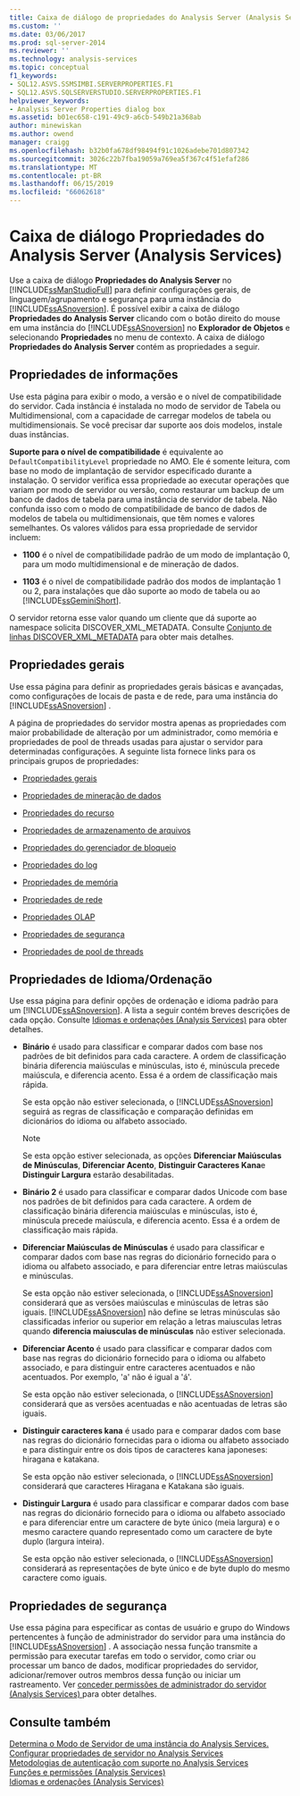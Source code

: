 ```yaml
---
title: Caixa de diálogo de propriedades do Analysis Server (Analysis Services) | Microsoft Docs
ms.custom: ''
ms.date: 03/06/2017
ms.prod: sql-server-2014
ms.reviewer: ''
ms.technology: analysis-services
ms.topic: conceptual
f1_keywords:
- SQL12.ASVS.SSMSIMBI.SERVERPROPERTIES.F1
- SQL12.ASVS.SQLSERVERSTUDIO.SERVERPROPERTIES.F1
helpviewer_keywords:
- Analysis Server Properties dialog box
ms.assetid: b01ec658-c191-49c9-a6cb-549b21a368ab
author: minewiskan
ms.author: owend
manager: craigg
ms.openlocfilehash: b32b0fa678df98494f91c1026adebe701d807342
ms.sourcegitcommit: 3026c22b7fba19059a769ea5f367c4f51efaf286
ms.translationtype: MT
ms.contentlocale: pt-BR
ms.lasthandoff: 06/15/2019
ms.locfileid: "66062618"
---
```

# <a name="analysis-server-properties-dialog-box-analysis-services"></a>Caixa de diálogo Propriedades do Analysis Server (Analysis Services)
  Use a caixa de diálogo **Propriedades do Analysis Server** no [!INCLUDE[ssManStudioFull](../includes/ssmanstudiofull-md.md)] para definir configurações gerais, de linguagem/agrupamento e segurança para uma instância do [!INCLUDE[ssASnoversion](../includes/ssasnoversion-md.md)]. É possível exibir a caixa de diálogo **Propriedades do Analysis Server** clicando com o botão direito do mouse em uma instância do [!INCLUDE[ssASnoversion](../includes/ssasnoversion-md.md)] no **Explorador de Objetos** e selecionando **Propriedades** no menu de contexto. A caixa de diálogo **Propriedades do Analysis Server** contém as propriedades a seguir.  
  
## <a name="information-properties"></a>Propriedades de informações  
 Use esta página para exibir o modo, a versão e o nível de compatibilidade do servidor. Cada instância é instalada no modo de servidor de Tabela ou Multidimensional, com a capacidade de carregar modelos de tabela ou multidimensionais. Se você precisar dar suporte aos dois modelos, instale duas instâncias.  
  
 **Suporte para o nível de compatibilidade** é equivalente ao `DefaultCompatibilityLevel` propriedade no AMO. Ele é somente leitura, com base no modo de implantação de servidor especificado durante a instalação. O servidor verifica essa propriedade ao executar operações que variam por modo de servidor ou versão, como restaurar um backup de um banco de dados de tabela para uma instância de servidor de tabela. Não confunda isso com o modo de compatibilidade de banco de dados de modelos de tabela ou multidimensionais, que têm nomes e valores semelhantes. Os valores válidos para essa propriedade de servidor incluem:  
  
-   **1100** é o nível de compatibilidade padrão de um modo de implantação 0, para um modo multidimensional e de mineração de dados.  
  
-   **1103** é o nível de compatibilidade padrão dos modos de implantação 1 ou 2, para instalações que dão suporte ao modo de tabela ou ao [!INCLUDE[ssGeminiShort](../includes/ssgeminishort-md.md)].  
  
 O servidor retorna esse valor quando um cliente que dá suporte ao namespace solicita DISCOVER_XML_METADATA. Consulte [Conjunto de linhas DISCOVER_XML_METADATA](https://docs.microsoft.com/bi-reference/schema-rowsets/xml/discover-xml-metadata-rowset) para obter mais detalhes.  
  
## <a name="general-properties"></a>Propriedades gerais  
 Use essa página para definir as propriedades gerais básicas e avançadas, como configurações de locais de pasta e de rede, para uma instância do [!INCLUDE[ssASnoversion](../includes/ssasnoversion-md.md)] .  
  
 A página de propriedades do servidor mostra apenas as propriedades com maior probabilidade de alteração por um administrador, como memória e propriedades de pool de threads usadas para ajustar o servidor para determinadas configurações. A seguinte lista fornece links para os principais grupos de propriedades:  
  
-   [Propriedades gerais](server-properties/general-properties.md)  
  
-   [Propriedades de mineração de dados](server-properties/data-mining-properties.md)  
  
-   [Propriedades do recurso](server-properties/feature-properties.md)  
  
-   [Propriedades de armazenamento de arquivos](server-properties/filestore-properties.md)  
  
-   [Propriedades do gerenciador de bloqueio](server-properties/lock-manager-properties.md)  
  
-   [Propriedades do log](server-properties/log-properties.md)  
  
-   [Propriedades de memória](server-properties/memory-properties.md)  
  
-   [Propriedades de rede](server-properties/network-properties.md)  
  
-   [Propriedades OLAP](server-properties/olap-properties.md)  
  
-   [Propriedades de segurança](server-properties/security-properties.md)  
  
-   [Propriedades de pool de threads](server-properties/thread-pool-properties.md)  
  
## <a name="language-collation-properties"></a>Propriedades de Idioma/Ordenação  
 Use essa página para definir opções de ordenação e idioma padrão para um [!INCLUDE[ssASnoversion](../includes/ssasnoversion-md.md)]. A lista a seguir contém breves descrições de cada opção. Consulte [Idiomas e ordenações &#40;Analysis Services&#41;](languages-and-collations-analysis-services.md) para obter detalhes.  
  
-   **Binário** é usado para classificar e comparar dados com base nos padrões de bit definidos para cada caractere. A ordem de classificação binária diferencia maiúsculas e minúsculas, isto é, minúscula precede maiúscula, e diferencia acento. Essa é a ordem de classificação mais rápida.  
  
     Se esta opção não estiver selecionada, o [!INCLUDE[ssASnoversion](../includes/ssasnoversion-md.md)] seguirá as regras de classificação e comparação definidas em dicionários do idioma ou alfabeto associado.  
  
    > [!NOTE]  
    >  Se esta opção estiver selecionada, as opções **Diferenciar Maiúsculas de Minúsculas**, **Diferenciar Acento**, **Distinguir Caracteres Kana**e **Distinguir Largura** estarão desabilitadas.  
  
-   **Binário 2** é usado para classificar e comparar dados Unicode com base nos padrões de bit definidos para cada caractere. A ordem de classificação binária diferencia maiúsculas e minúsculas, isto é, minúscula precede maiúscula, e diferencia acento. Essa é a ordem de classificação mais rápida.  
  
-   **Diferenciar Maiúsculas de Minúsculas** é usado para classificar e comparar dados com base nas regras do dicionário fornecido para o idioma ou alfabeto associado, e para diferenciar entre letras maiúsculas e minúsculas.  
  
     Se esta opção não estiver selecionada, o [!INCLUDE[ssASnoversion](../includes/ssasnoversion-md.md)] considerará que as versões maiúsculas e minúsculas de letras são iguais. [!INCLUDE[ssASnoversion](../includes/ssasnoversion-md.md)] não define se letras minúsculas são classificadas inferior ou superior em relação a letras maiusculas letras quando **diferencia maiusculas de minúsculas** não estiver selecionada.  
  
-   **Diferenciar Acento** é usado para classificar e comparar dados com base nas regras do dicionário fornecido para o idioma ou alfabeto associado, e para distinguir entre caracteres acentuados e não acentuados. Por exemplo, 'a' não é igual a 'á'.  
  
     Se esta opção não estiver selecionada, o [!INCLUDE[ssASnoversion](../includes/ssasnoversion-md.md)] considerará que as versões acentuadas e não acentuadas de letras são iguais.  
  
-   **Distinguir caracteres kana** é usado para e comparar dados com base nas regras do dicionário fornecidas para o idioma ou alfabeto associado e para distinguir entre os dois tipos de caracteres kana japoneses: hiragana e katakana.  
  
     Se esta opção não estiver selecionada, o [!INCLUDE[ssASnoversion](../includes/ssasnoversion-md.md)] considerará que caracteres Hiragana e Katakana são iguais.  
  
-   **Distinguir Largura** é usado para classificar e comparar dados com base nas regras do dicionário fornecido para o idioma ou alfabeto associado e para diferenciar entre um caractere de byte único (meia largura) e o mesmo caractere quando representado como um caractere de byte duplo (largura inteira).  
  
     Se esta opção não estiver selecionada, o [!INCLUDE[ssASnoversion](../includes/ssasnoversion-md.md)] considerará as representações de byte único e de byte duplo do mesmo caractere como iguais.  
  
## <a name="security-properties"></a>Propriedades de segurança  
 Use essa página para especificar as contas de usuário e grupo do Windows pertencentes à função de administrador do servidor para uma instância do [!INCLUDE[ssASnoversion](../includes/ssasnoversion-md.md)] . A associação nessa função transmite a permissão para executar tarefas em todo o servidor, como criar ou processar um banco de dados, modificar propriedades do servidor, adicionar/remover outros membros dessa função ou iniciar um rastreamento. Ver [conceder permissões de administrador do servidor &#40;Analysis Services&#41; ](instances/grant-server-admin-rights-to-an-analysis-services-instance.md) para obter detalhes.  
  
## <a name="see-also"></a>Consulte também  
 [Determina o Modo de Servidor de uma instância do Analysis Services.](instances/determine-the-server-mode-of-an-analysis-services-instance.md)   
 [Configurar propriedades de servidor no Analysis Services](server-properties/server-properties-in-analysis-services.md)   
 [Metodologias de autenticação com suporte no Analysis Services](instances/authentication-methodologies-supported-by-analysis-services.md)   
 [Funções e permissões &#40;Analysis Services&#41;](multidimensional-models/roles-and-permissions-analysis-services.md)   
 [Idiomas e ordenações &#40;Analysis Services&#41;](languages-and-collations-analysis-services.md)  
  
  
